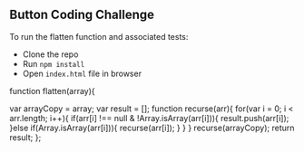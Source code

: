 ## Button Coding Challenge

To run the flatten function and associated tests:

- Clone the repo
- Run `npm install`
- Open `index.html` file in browser

function flatten(array){
  
  var arrayCopy = array;
  var result = [];
  function recurse(arr){
    for(var i = 0; i < arr.length; i++){
      if(arr[i] !== null & !Array.isArray(arr[i])){
        result.push(arr[i]);
      }else if(Array.isArray(arr[i])){
        recurse(arr[i]);
      }
    }
  }
  recurse(arrayCopy);
  return result;
};
